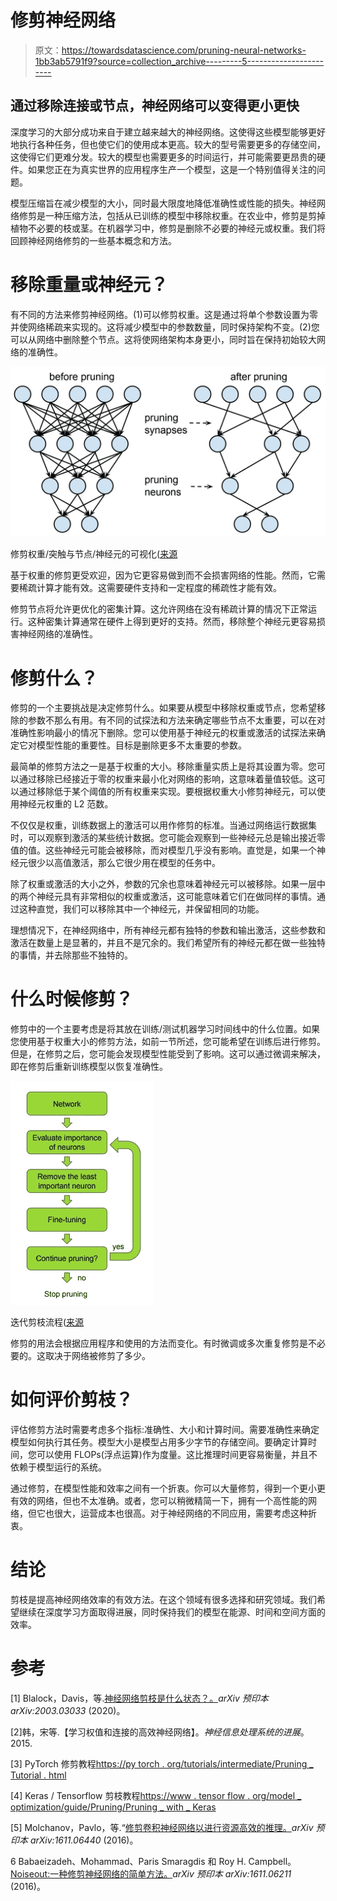 # 修剪神经网络

> 原文：<https://towardsdatascience.com/pruning-neural-networks-1bb3ab5791f9?source=collection_archive---------5----------------------->

## 通过移除连接或节点，神经网络可以变得更小更快

深度学习的大部分成功来自于建立越来越大的神经网络。这使得这些模型能够更好地执行各种任务，但也使它们的使用成本更高。较大的型号需要更多的存储空间，这使得它们更难分发。较大的模型也需要更多的时间运行，并可能需要更昂贵的硬件。如果您正在为真实世界的应用程序生产一个模型，这是一个特别值得关注的问题。

模型压缩旨在减少模型的大小，同时最大限度地降低准确性或性能的损失。神经网络修剪是一种压缩方法，包括从已训练的模型中移除权重。在农业中，修剪是剪掉植物不必要的枝或茎。在机器学习中，修剪是删除不必要的神经元或权重。我们将回顾神经网络修剪的一些基本概念和方法。

# 移除重量或神经元？

有不同的方法来修剪神经网络。(1)可以修剪权重。这是通过将单个参数设置为零并使网络稀疏来实现的。这将减少模型中的参数数量，同时保持架构不变。(2)您可以从网络中删除整个节点。这将使网络架构本身更小，同时旨在保持初始较大网络的准确性。

![](img/70f37bf3f0f48719ce17988fcca8226a.png)

修剪权重/突触与节点/神经元的可视化([来源](https://arxiv.org/abs/1506.02626)

基于权重的修剪更受欢迎，因为它更容易做到而不会损害网络的性能。然而，它需要稀疏计算才能有效。这需要硬件支持和一定程度的稀疏性才能有效。

修剪节点将允许更优化的密集计算。这允许网络在没有稀疏计算的情况下正常运行。这种密集计算通常在硬件上得到更好的支持。然而，移除整个神经元更容易损害神经网络的准确性。

# 修剪什么？

修剪的一个主要挑战是决定修剪什么。如果要从模型中移除权重或节点，您希望移除的参数不那么有用。有不同的试探法和方法来确定哪些节点不太重要，可以在对准确性影响最小的情况下删除。您可以使用基于神经元的权重或激活的试探法来确定它对模型性能的重要性。目标是删除更多不太重要的参数。

最简单的修剪方法之一是基于权重的大小。移除重量实质上是将其设置为零。您可以通过移除已经接近于零的权重来最小化对网络的影响，这意味着量值较低。这可以通过移除低于某个阈值的所有权重来实现。要根据权重大小修剪神经元，可以使用神经元权重的 L2 范数。

不仅仅是权重，训练数据上的激活可以用作修剪的标准。当通过网络运行数据集时，可以观察到激活的某些统计数据。您可能会观察到一些神经元总是输出接近零值的值。这些神经元可能会被移除，而对模型几乎没有影响。直觉是，如果一个神经元很少以高值激活，那么它很少用在模型的任务中。

除了权重或激活的大小之外，参数的冗余也意味着神经元可以被移除。如果一层中的两个神经元具有非常相似的权重或激活，这可能意味着它们在做同样的事情。通过这种直觉，我们可以移除其中一个神经元，并保留相同的功能。

理想情况下，在神经网络中，所有神经元都有独特的参数和输出激活，这些参数和激活在数量上是显著的，并且不是冗余的。我们希望所有的神经元都在做一些独特的事情，并去除那些不独特的。

# 什么时候修剪？

修剪中的一个主要考虑是将其放在训练/测试机器学习时间线中的什么位置。如果您使用基于权重大小的修剪方法，如前一节所述，您可能希望在训练后进行修剪。但是，在修剪之后，您可能会发现模型性能受到了影响。这可以通过微调来解决，即在修剪后重新训练模型以恢复准确性。

![](img/d75fe4ee282a79809a3b1da9c00c59bb.png)

迭代剪枝流程([来源](https://arxiv.org/pdf/1611.06440.pdf)

修剪的用法会根据应用程序和使用的方法而变化。有时微调或多次重复修剪是不必要的。这取决于网络被修剪了多少。

# 如何评价剪枝？

评估修剪方法时需要考虑多个指标:准确性、大小和计算时间。需要准确性来确定模型如何执行其任务。模型大小是模型占用多少字节的存储空间。要确定计算时间，您可以使用 FLOPs(浮点运算)作为度量。这比推理时间更容易衡量，并且不依赖于模型运行的系统。

通过修剪，在模型性能和效率之间有一个折衷。你可以大量修剪，得到一个更小更有效的网络，但也不太准确。或者，您可以稍微精简一下，拥有一个高性能的网络，但它也很大，运营成本也很高。对于神经网络的不同应用，需要考虑这种折衷。

# 结论

剪枝是提高神经网络效率的有效方法。在这个领域有很多选择和研究领域。我们希望继续在深度学习方面取得进展，同时保持我们的模型在能源、时间和空间方面的效率。

# 参考

[1] Blalock，Davis，等.[神经网络剪枝是什么状态？。](https://arxiv.org/pdf/2003.03033.pdf)*arXiv 预印本 arXiv:2003.03033* (2020)。

[2]韩，宋等.【学习权值和连接的高效神经网络】。*神经信息处理系统的进展*。2015.

[3] PyTorch 修剪教程[https://py torch . org/tutorials/intermediate/Pruning _ Tutorial . html](https://pytorch.org/tutorials/intermediate/pruning_tutorial.html)

[4] Keras / Tensorflow 剪枝教程[https://www . tensor flow . org/model _ optimization/guide/Pruning/Pruning _ with _ Keras](https://www.tensorflow.org/model_optimization/guide/pruning/pruning_with_keras)

[5] Molchanov，Pavlo，等.“[修剪卷积神经网络以进行资源高效的推理。](https://arxiv.org/abs/1611.06440)*arXiv 预印本 arXiv:1611.06440* (2016)。

6 Babaeizadeh、Mohammad、Paris Smaragdis 和 Roy H. Campbell。 [Noiseout:一种修剪神经网络的简单方法。](https://arxiv.org/abs/1611.06211)*arXiv 预印本 arXiv:1611.06211* (2016)。